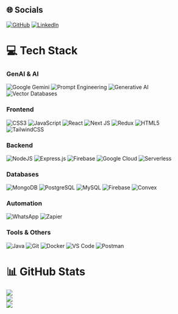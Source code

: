 ## 🌐 Socials
[![GitHub](https://img.shields.io/badge/GitHub-%23121011.svg?logo=GitHub&logoColor=white)](https://github.com/Shubhamkanskar)
[![LinkedIn](https://img.shields.io/badge/LinkedIn-%230077B5.svg?logo=linkedin&logoColor=white)](https://linkedin.com/in/shubham-kanaskar-237280157)

# 💻 Tech Stack
### GenAI & AI
![Google Gemini](https://img.shields.io/badge/Google%20Gemini-8E75B2?style=flat-square&logo=google&logoColor=white)
![Prompt Engineering](https://img.shields.io/badge/Prompt%20Engineering-FF9900?style=flat-square&logo=openai&logoColor=white)
![Generative AI](https://img.shields.io/badge/Generative%20AI-FF6B6B?style=flat-square&logo=google&logoColor=white)
![Vector Databases](https://img.shields.io/badge/Vector%20DB-4285F4?style=flat-square&logo=redis&logoColor=white)

### Frontend
![CSS3](https://img.shields.io/badge/css3-%231572B6.svg?style=flat-square&logo=css3&logoColor=white)
![JavaScript](https://img.shields.io/badge/javascript-%23323330.svg?style=flat-square&logo=javascript&logoColor=%23F7DF1E)
![React](https://img.shields.io/badge/react-%2320232a.svg?style=flat-square&logo=react&logoColor=%2361DAFB)
![Next JS](https://img.shields.io/badge/Next.js-000000?style=flat-square&logo=next.js&logoColor=white)
![Redux](https://img.shields.io/badge/redux-%23593d88.svg?style=flat-square&logo=redux&logoColor=white)
![HTML5](https://img.shields.io/badge/html5-%23E34F26.svg?style=flat-square&logo=html5&logoColor=white)
![TailwindCSS](https://img.shields.io/badge/tailwindcss-%2338B2AC.svg?style=flat-square&logo=tailwind-css&logoColor=white)

### Backend
![NodeJS](https://img.shields.io/badge/node.js-6DA55F?style=flat-square&logo=node.js&logoColor=white)
![Express.js](https://img.shields.io/badge/express.js-%23404d59.svg?style=flat-square&logo=express&logoColor=white)
![Firebase](https://img.shields.io/badge/firebase-%23039BE5.svg?style=flat-square&logo=firebase)
![Google Cloud](https://img.shields.io/badge/Google%20Cloud-%234285F4.svg?style=flat-square&logo=google-cloud&logoColor=white)
![Serverless](https://img.shields.io/badge/serverless-1.0-FD5750.svg?style=flat-square&logo=serverless&logoColor=white)

### Databases
![MongoDB](https://img.shields.io/badge/MongoDB-%234ea94b.svg?style=flat-square&logo=mongodb&logoColor=white)
![PostgreSQL](https://img.shields.io/badge/PostgreSQL-316192?style=flat-square&logo=postgresql&logoColor=white)
![MySQL](https://img.shields.io/badge/mysql-%2300f.svg?style=flat-square&logo=mysql&logoColor=white)
![Firebase](https://img.shields.io/badge/firebase-%23039BE5.svg?style=flat-square&logo=firebase)
![Convex](https://img.shields.io/badge/Convex-121212?style=flat-square&logo=convex&logoColor=white)

### Automation
![WhatsApp](https://img.shields.io/badge/WhatsApp-25D366?style=flat-square&logo=whatsapp&logoColor=white)
![Zapier](https://img.shields.io/badge/Zapier-FF4A00?style=flat-square&logo=zapier&logoColor=white)

### Tools & Others
![Java](https://img.shields.io/badge/java-%23ED8B00.svg?style=flat-square&logo=java&logoColor=white)
![Git](https://img.shields.io/badge/git-%23F05032.svg?style=flat-square&logo=git&logoColor=white)
![Docker](https://img.shields.io/badge/docker-%230db7ed.svg?style=flat-square&logo=docker&logoColor=white)
![VS Code](https://img.shields.io/badge/VS%20Code-007ACC?style=flat-square&logo=visual-studio-code&logoColor=white)
![Postman](https://img.shields.io/badge/Postman-FF6C37?style=flat-square&logo=postman&logoColor=white)

# 📊 GitHub Stats
![](https://github-readme-stats.vercel.app/api?username=Shubhamkanskar&theme=radical&hide_border=false&include_all_commits=false&count_private=false)
<br/>
![](https://github-readme-streak-stats.herokuapp.com/?user=Shubhamkanskar&theme=radical&hide_border=false)
<br/>
![](https://github-readme-stats.vercel.app/api/top-langs/?username=Shubhamkanskar&theme=radical&hide_border=false&include_all_commits=false&count_private=false&layout=compact)
